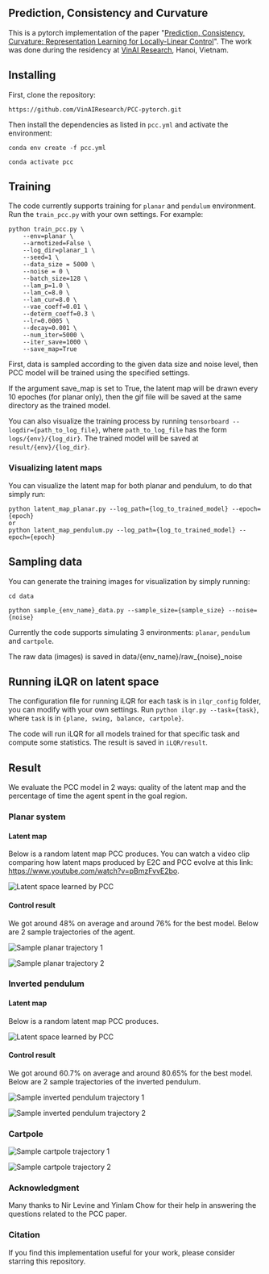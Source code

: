 ## Prediction, Consistency and Curvature

This is a pytorch implementation of the paper "[Prediction, Consistency, Curvature: Representation Learning for Locally-Linear Control](https://arxiv.org/abs/1909.01506)". The work was done during the residency at [VinAI Research](https://vinai.io), Hanoi, Vietnam.

## Installing

First, clone the repository:

```
https://github.com/VinAIResearch/PCC-pytorch.git
```

Then install the dependencies as listed in `pcc.yml` and activate the environment:

```
conda env create -f pcc.yml

conda activate pcc
```

## Training

The code currently supports training for ``planar`` and ``pendulum`` environment. Run the ``train_pcc.py`` with your own settings. For example:

```
python train_pcc.py \
    --env=planar \
    --armotized=False \
    --log_dir=planar_1 \
    --seed=1 \
    --data_size = 5000 \
    --noise = 0 \
    --batch_size=128 \
    --lam_p=1.0 \
    --lam_c=8.0 \
    --lam_cur=8.0 \
    --vae_coeff=0.01 \
    --determ_coeff=0.3 \
    --lr=0.0005 \
    --decay=0.001 \
    --num_iter=5000 \
    --iter_save=1000 \
    --save_map=True
```

First, data is sampled according to the given data size and noise level, then PCC model will be trained using the specified settings.

If the argument save_map is set to True, the latent map will be drawn every 10 epoches (for planar only), then the gif file will be saved at the  same directory as the trained model.

You can also visualize the training process by running ``tensorboard --logdir={path_to_log_file}``, where ``path_to_log_file`` has the form ``logs/{env}/{log_dir}``. The trained model will be saved at ``result/{env}/{log_dir}``.

### Visualizing latent maps

You can visualize the latent map for both planar and pendulum, to do that simply run:

```
python latent_map_planar.py --log_path={log_to_trained_model} --epoch={epoch}
or 
python latent_map_pendulum.py --log_path={log_to_trained_model} --epoch={epoch}
```

## Sampling data

You can generate the training images for visualization by simply running:

```
cd data

python sample_{env_name}_data.py --sample_size={sample_size} --noise={noise}
```

Currently the code supports simulating 3 environments: `planar`, `pendulum` and `cartpole`.

The raw data (images) is saved in data/{env_name}/raw\_{noise}\_noise

## Running iLQR on latent space

The configuration file for running iLQR for each task is in ``ilqr_config`` folder, you can modify with your own settings. Run ``python ilqr.py --task={task}``, where ``task`` is in ``{plane, swing, balance, cartpole}``.

The code will run iLQR for all models trained for that specific task and compute some statistics. The result is saved in ``iLQR/result``.

## Result
We evaluate the PCC model in 2 ways: quality of the latent map and the percentage of time the agent spent in the goal region.
### Planar system

#### Latent map
Below is a random latent map PCC produces. You can watch a video clip comparing how latent maps produced by E2C and PCC evolve at this link: https://www.youtube.com/watch?v=pBmzFvvE2bo.

![Latent space learned by PCC](sample_results/latent_map_sample.png)

#### Control result
We got around 48% on average and around 76% for the best model. Below are 2 sample trajectories of the agent.

![Sample planar trajectory 1](sample_results/planar_1.gif)

![Sample planar trajectory 2](sample_results/planar_2.gif)

### Inverted pendulum

#### Latent map

Below is a random latent map PCC produces.

![Latent space learned by PCC](sample_results/latent_map_pend.png)

#### Control result

We got around 60.7% on average and around 80.65% for the best model. Below are 2 sample trajectories of the inverted pendulum.

![Sample inverted pendulum trajectory 1](sample_results/pendulum_1.gif)

![Sample inverted pendulum trajectory 2](sample_results/pendulum_2.gif)
### Cartpole

![Sample cartpole trajectory 1](sample_results/cartpole_1.gif)

![Sample cartpole trajectory 2](sample_results/cartpole_2.gif)

### Acknowledgment

Many thanks to Nir Levine and Yinlam Chow for their help in answering the questions related to the PCC paper.

### Citation

If you find this implementation useful for your work, please consider starring this repository.

